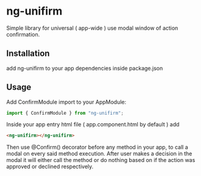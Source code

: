 # ng-unifirm

Simple library for universal ( app-wide ) use modal window of action confirmation.

## Installation

add ng-unifirm to your app dependencies inside package.json

## Usage

Add ConfirmModule import to your AppModule:

```javascript
import { ConfirmModule } from "ng-unifirm";
```

Inside your app entry html file ( app.component.html by default ) add

```html
<ng-unifirm></ng-unifirm>
```

Then use @Confirm() decorator before any method in your app, to call a modal on every said method execution. After user makes a decision in the modal it will either call the method or do nothing based on if the action was approved or declined respectively.

